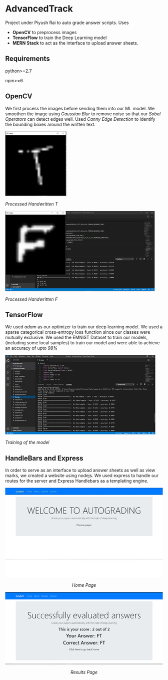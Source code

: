 # AdvancedTrack
Project under Piyush Rai to auto grade answer scripts. Uses
 - **OpenCV** to preprocess images
 - **TensorFlow** to train the Deep Learning model
 - **MERN Stack** to act as the interface to upload answer sheets.
 
## Requirements
python>=2.7

npm>=6

## OpenCV
We first process the images before sending them into our ML model. We smoothen the image using *Gaussian Blur* to remove noise so that our *Sobel Operators* can detect edges well. Used *Canny Edge Detection* to identify the bounding boxes around the written text. 


![Pre-processing Images](./images/OpenCVT.png)
<div align="left"><em>Processed Handwritten T</em></div>

![Pre-processing Images](./images/OpenCVF.png)
<div align="left"><em>Processed Handwritten F</em></div>

## TensorFlow
We used *adam* as our optimizer to train our deep learning model. We used a sparse categorical cross-entropy loss function since our classes were mutually exclusive. We used the EMNIST Dataset to train our models, (including some local samples) to train our model and were able to achieve an accuracy of upto *98%*

![Tensor Flow Training](./images/TensorFlowTraining.png)

*Training of the model*

## HandleBars and Express
In order to serve as an interface to upload answer sheets as well as view marks, we created a website using nodejs. We used express to handle our routes for the server and Express Handlebars as a templating engine.

![Home Page](./images/HomePage.jpg)
<div align="center"><em>Home Page</em></div>

![Results Page](./images/ResultPage.png)
<div align="center"><em>Results Page</em></div>

